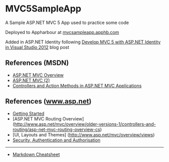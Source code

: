# MVC5SampleApp
A Sample ASP.NET MVC 5 App used to practice some code

Deployed to Appharbour at  [mvcsampleapp.apphb.com](http://mvcsampleapp.apphb.com)

Added in ASP.NET Identity following [Develop MVC 5 with ASP.NET Identity in Visual Studio 2012](http://httpjunkie.com/2013/340/develop-mvc-5-with-asp-net-identity-in-visual-studio-2012/) blog post

## References (MSDN)

* [ASP.NET MVC Overview](https://msdn.microsoft.com/en-GB/library/dd381412(v=vs.100).aspx)
* [ASP.NET MVC (2)](https://msdn.microsoft.com/en-GB/library/dd394709(v=vs.100).aspx)
* [Controllers and Action Methods in ASP.NET MVC Applications](https://msdn.microsoft.com/en-GB/library/dd410269(v=vs.100).aspx)

## References (www.asp.net)
* [Getting Started](http://www.asp.net/mvc/overview/getting-started)
* [ASP.NET MVC Routing Overview] (http://www.asp.net/mvc/overview/older-versions-1/controllers-and-routing/asp-net-mvc-routing-overview-cs)
* [UI, Layouts and Themes] (http://www.asp.net/mvc/overview/views)
* [Security, Authentication and Authorisation](http://www.asp.net/mvc/overview/security)


---

- [Markdown Cheatsheet](https://github.com/adam-p/markdown-here/wiki/Markdown-Cheatsheet) 
